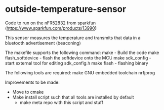 # outside-temperature-sensor
Code to run on the nFR52832 from sparkfun  (https://www.sparkfun.com/products/13990)

This sensor measures the temperature and transmits that data in a bluetooth advertisement (beaconing)

The makefile supports the following command:
make                    - Build the code
make flash_softdevice   - flash the softdevice onto the MCU
make sdk_config         - start external tool for editing sdk_config.h
make flash              - flashing binary

The following tools are required:
make
GNU embedded toolchain
nrfjprog

Improvements to be made:
- Move to cmake
- Make install script such that all tools are installed by default
  - make meta repo with this script and stuff
